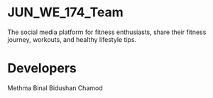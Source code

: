 # JUN_WE_174_Team
The social media platform for fitness enthusiasts, share their fitness journey, workouts, and healthy lifestyle tips.

# Developers
Methma
Binal 
Bidushan
Chamod

